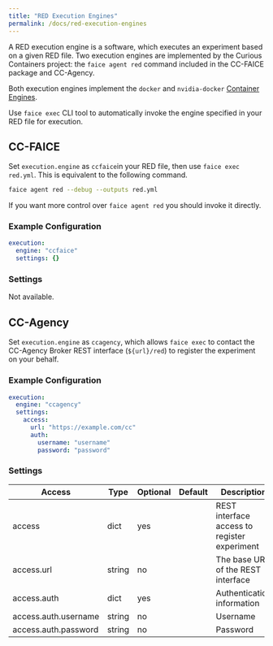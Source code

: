 ```yaml
---
title: "RED Execution Engines"
permalink: /docs/red-execution-engines
---
```


A RED execution engine is a software, which executes an experiment based on a given RED file. Two execution engines are
implemented by the Curious Containers project: the `faice agent red` command included in the CC-FAICE package and
CC-Agency.

Both execution engines implement the `docker` and `nvidia-docker` [Container Engines](/docs/red-container-engines).

Use `faice exec` CLI tool to automatically invoke the engine specified in your RED file for execution.


## CC-FAICE

Set `execution.engine` as `ccfaice`in your RED file, then use `faice exec red.yml`. This is equivalent to the following
command.

```bash
faice agent red --debug --outputs red.yml
```

If you want more control over `faice agent red` you should invoke it directly.


### Example Configuration

```yaml
execution:
  engine: "ccfaice"
  settings: {}
```


### Settings

Not available.


## CC-Agency

Set `execution.engine` as `ccagency`, which allows `faice exec` to contact the CC-Agency Broker REST interface
(`${url}/red`) to register the experiment on your behalf.


### Example Configuration

```yaml
execution:
  engine: "ccagency"
  settings:
    access:
      url: "https://example.com/cc"
      auth:
        username: "username"
        password: "password"
```


### Settings

| Access | Type | Optional | Default | Description |
| --- | --- | --- | --- | --- |
| access | dict | yes | | REST interface access to register experiment |
| access.url | string | no | | The base URL of the REST interface |
| access.auth | dict | yes | | Authentication information |
| access.auth.username | string | no | | Username |
| access.auth.password | string | no | | Password |
